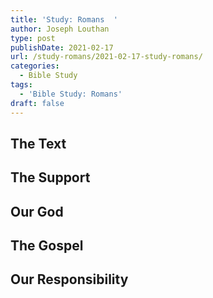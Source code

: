 ```yaml
---
title: 'Study: Romans  '
author: Joseph Louthan
type: post
publishDate: 2021-02-17
url: /study-romans/2021-02-17-study-romans/
categories:
  - Bible Study
tags:
  - 'Bible Study: Romans'
draft: false
---
```

## The Text

## The Support

## Our God

## The Gospel

## Our Responsibility

